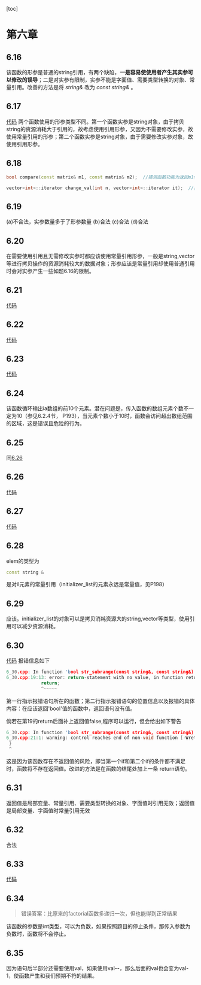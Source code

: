 [toc]


# 第六章

## 6.16
该函数的形参是普通的string引用，有两个缺陷，**一是容易使使用者产生其实参可以修改的误导**；二是对实参有限制，实参不能是字面值、需要类型转换的对象、常量引用。改善的方法是将 *string&* 改为 *const string&* 。

## 6.17
[代码](https://github.com/dqxcj/C-Primer-answer/blob/main/chapter6/6_17.cpp)
两个函数使用的形参类型不同。第一个函数实参是string对象，由于拷贝string的资源消耗大于引用的，故考虑使用引用形参，又因为不需要修改实参，故使用常量引用的形参；第二个函数实参是string对象，由于需要修改实参对象，故使用引用形参。

## 6.18
```C++
bool compare(const matrix& m1, const matrix& m2);  //猜测函数功能为返回m1>m2(或m1<m2>)是否为真

vector<int>::iterator change_val(int n, vector<int>::iterator it);  //猜测函数功能为使迭代器指示的位置加n
```

## 6.19
(a)不合法，实参数量多于了形参数量
(b)合法
(c)合法
(d)合法

## 6.20
在需要使用引用且无需修改实参时都应该使用常量引用形参，一般是string,vector等进行拷贝操作的资源消耗较大的数据对象；形参应该是常量引用却使用普通引用时会对实参产生一些如题6.16的限制。

## 6.21
[代码](https://github.com/dqxcj/C-Primer-answer/blob/main/chapter6/6_21.cpp)

## 6.22
[代码](https://github.com/dqxcj/C-Primer-answer/blob/main/chapter6/6_22.cpp)

## 6.23
[代码](https://github.com/dqxcj/C-Primer-answer/blob/main/chapter6/6_23.cpp)

## 6.24
该函数循环输出ia数组的前10个元素。潜在问题是，传入函数的数组元素个数不一定为10（参见6.2.4节， P193），当元素个数小于10时，函数会访问超出数组范围的区域，这是错误且危险的行为。

## 6.25
同[6.26](https://github.com/dqxcj/C-Primer-answer/blob/main/chapter6/6_26.cpp)

## 6.26
[代码](https://github.com/dqxcj/C-Primer-answer/blob/main/chapter6/6_26.cpp)

## 6.27
[代码](https://github.com/dqxcj/C-Primer-answer/blob/main/chapter6/6_27.cpp)

## 6.28
elem的类型为
```C++
const string &
```
是对il元素的常量引用（initializer_list<T>的元素永远是常量值，见P198）

## 6.29
应该。initializer_list的对象可以是拷贝消耗资源大的string,vector等类型，使用引用可以减少资源消耗。

## 6.30
[代码](https://github.com/dqxcj/C-Primer-answer/blob/main/chapter6/6_30.cpp)
报错信息如下
```C++
6_30.cpp: In function 'bool str_subrange(const string&, const string&)':
6_30.cpp:19:13: error: return-statement with no value, in function returning 'bool' [-fpermissive]
             return;
             ^~~~~~
```
第一行指示报错语句所在的函数；第二行指示报错语句的位置信息以及报错的具体内容：在应该返回'bool'值的函数中，返回语句没有值。

倘若在第19的return后面补上返回值false,程序可以运行，但会给出如下警告
```C++
6_30.cpp: In function 'bool str_subrange(const string&, const string&)':
6_30.cpp:21:1: warning: control reaches end of non-void function [-Wreturn-type]
 }
 ^
```
这是因为该函数存在不返回值的风险，即当第一个if和第二个if的条件都不满足时，函数将不存在返回值。改进的方法是在函数的结尾处加上一条 return语句。

## 6.31
返回值是局部变量、常量引用、需要类型转换的对象、字面值时引用无效；返回值是局部变量、字面值时常量引用无效

## 6.32
合法

## 6.33
[代码](https://github.com/dqxcj/C-Primer-answer/blob/main/chapter6/6_33.cpp)

## 6.34
>错误答案：比原来的factorial函数多递归一次，但也能得到正常结果

该函数的参数是int类型，可以为负数，如果按照题目的停止条件，那传入参数为负数时，函数将不会停止。

## 6.35
因为语句后半部分还需要使用val，如果使用val--，那么后面的val也会变为val-1，使函数产生和我们预期不符的结果。